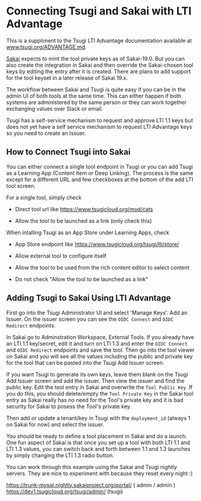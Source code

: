 Connecting Tsugi and Sakai with LTI Advantage
=============================================

This is a suppliment to the Tsugi LTI Advantage documentation available at
<a href="./ADVANTAGE.md" target="_blank">www.tsugi.org/ADVANTAGE.md</a>.

<a href="https://www.sakailms.org" target="_blank">Sakai</a> expects to mint the tool
private keys as of Sakai-19.0.  But you can also create the integration in Sakai and then
override the Sakai-chosen tool keys by editing the entry after it is created.  There are
plans to add support for the tool keyset in a later release of Sakai 19.x.

The workflow between Sakai and Tsugi is quite easy if you can be in the
admin UI of both tools at the same time.  This can either happen if both systems
are administered by the same person or they can work together exchanging values
over Slack or email.

Tsugi has a self-service mechanism to request and approve LTI 1.1 keys but does not yet
have a self service mechanism to request LTI Advantage keys so you need to create an Issuer.

How to Connect Tsugi into Sakai
-------------------------------

You can either connect a single tool endpoint in Tsugi or you can add Tsugi as a 
Learning App (Content Item or Deep Linking).  The process is the same except for 
a different URL and few checkboxes at the bottom of the add LTI tool screen.

For a single tool, simply check

* Direct tool url like https://www.tsugicloud.org/mod/cats

* Allow the tool to be launched as a link (only check this)

When intalling Tsugi as an App Store under Learning Apps, check

* App Store endpoint like https://www.tsugicloud.org/tsugi/lti/store/

* Allow external tool to configure itself

* Allow the tool to be used from the rich content editor to select content

* Do not check "Allow the tool to be launched as a link"

Adding Tsugi to Sakai Using LTI Advantage
-----------------------------------------

First go into the Tsugi Administrator UI and select 'Manage Keys'.
Add an Issuer.   On the issuer screen you can see the `OIDC Connect`
and `OIDC Redirect` endpoints.

In Sakai go to Adminstration Workspace, External Tools.  If you already have an
LTI 1.1 key/secret, edit it and turn on LTI 1.3 and enter the `OIDC Connect`
and `OIDC Redirect` endpoints and save the tool.  Then go into the
tool viewer on Sakai and you will see all the values including the
public and private key for the tool that can be pasted into the Tsugi
Add Issuer screen.

If you want Tsugi to generate its own keys, leave them blank on the Tsugi Add Issuer screen and
add the issuer.  Then view the issuer and find the public key.  Edit the tool entry in Sakai
and overwrite the `Tool Public Key`.  If you do this, you should delete/empty the `Tool Private
Key` in the Sakai tool entry as Sakai really has no need for the Tool's private key and it is
bad security for Sakai to posess the Tool's private key.

Then add or update a tenant/key in Tsugi with the `deployment_id` (always 1 on Sakai for now)
and select the issuer.

You should be ready to define a tool placement in Sakai and do a launch.  One fun aspect of Sakai
is that once you set up a tool with both LTI 1.1 and LTI 1.3 values, you can switch back and forth
between 1.1 and 1.3 launches by simply changing the LTI 1.3 radio button.

You can work through this example using the Sakai and Tsugi nightly servers.  They are nice to
experiment with because they reset every night :)

https://trunk-mysql.nightly.sakaiproject.org/portal/  ( admin / admin )
https://dev1.tsugicloud.org/tsugi/admin/ (tsugi)


